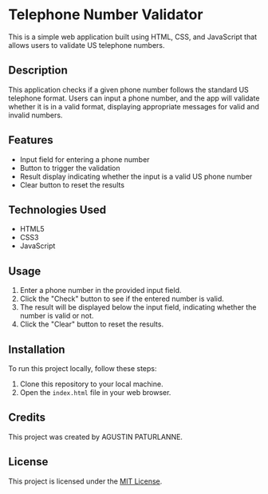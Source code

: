 # Telephone Number Validator

This is a simple web application built using HTML, CSS, and JavaScript that allows users to validate US telephone numbers.

## Description

This application checks if a given phone number follows the standard US telephone format. Users can input a phone number, and the app will validate whether it is in a valid format, displaying appropriate messages for valid and invalid numbers.

## Features

- Input field for entering a phone number
- Button to trigger the validation
- Result display indicating whether the input is a valid US phone number
- Clear button to reset the results

## Technologies Used

- HTML5
- CSS3
- JavaScript

## Usage

1. Enter a phone number in the provided input field.
2. Click the "Check" button to see if the entered number is valid.
3. The result will be displayed below the input field, indicating whether the number is valid or not.
4. Click the "Clear" button to reset the results.

## Installation

To run this project locally, follow these steps:

1. Clone this repository to your local machine.
2. Open the `index.html` file in your web browser.

## Credits

This project was created by AGUSTIN PATURLANNE.

## License

This project is licensed under the [MIT License](LICENSE).
